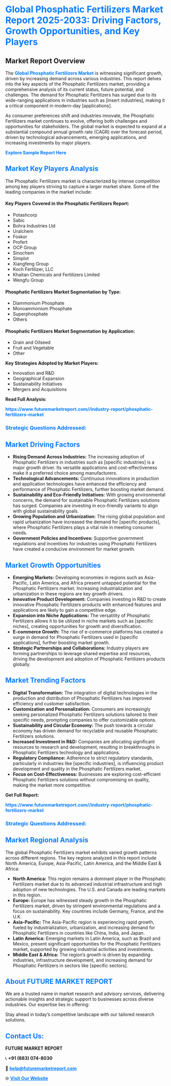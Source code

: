<h1 style="color: #007BFF;">Global Phosphatic Fertilizers Market Report 2025-2033: Driving Factors, Growth Opportunities, and Key Players</h1>

<section id="overview">
<h2>Market Report Overview</h2>
<p>The <a href="https://www.futuremarketreport.com//industry-report/phosphatic-fertilizers-market" style="color: #007BFF; text-decoration: none;"><strong>Global Phosphatic Fertilizers Market</strong></a> is witnessing significant growth, driven by increasing demand across various industries. This report delves into the key aspects of the Phosphatic Fertilizers market, providing a comprehensive analysis of its current status, future potential, and challenges. The demand for Phosphatic Fertilizers has surged due to its wide-ranging applications in industries such as [insert industries], making it a critical component in modern-day [applications].</p>
<p>As consumer preferences shift and industries innovate, the Phosphatic Fertilizers market continues to evolve, offering both challenges and opportunities for stakeholders. The global market is expected to expand at a substantial compound annual growth rate (CAGR) over the forecast period, driven by technological advancements, emerging applications, and increasing investments by major players.</p>
</section>

<section id="overview">
<p><a href="https://www.futuremarketreport.com//request-sample/reportId=56258" style="color: #007BFF; text-decoration: none;"><strong>Explore Sample Report Here</strong></a></p>
</section>

<section id="key-players">
<h2 style="color: #007BFF;">Market Key Players Analysis</h2>
<p>The Phosphatic Fertilizers market is characterized by intense competition among key players striving to capture a larger market share. Some of the leading companies in the market include:</p>
<h4>Key Players Covered in the Phosphatic Fertilizers Report:</h4>
<ul><li>Potashcorp</li><li>Sabic</li><li>Bohra Industries Ltd</li><li>Uralchem</li><li>Foskor</li><li>Profert</li><li>OCP Group</li><li>Sinochem</li><li>Simplot</li><li>Xiangfeng Group</li><li>Koch Fertilizer, LLC</li><li>Khaitan Chemicals and Fertilizers Limited</li><li>Wengfu Group</li></ul>
<h4>Phosphatic Fertilizers Market Segmentation by Type:</h4>
<ul><li>Diammonium Phosphate</li><li>Monoammonium Phosphate</li><li>Superphosphate</li><li>Others</li></ul>

<h4>Phosphatic Fertilizers Market Segmentation by Application:</h4>
<ul><li>Grain and Oilseed</li><li>Fruit and Vegetable</li><li>Other</li></ul>
<p><strong>Key Strategies Adopted by Market Players:</strong></p>
<ul>
<li>Innovation and R&D</li>
<li>Geographical Expansion</li>
<li>Sustainability Initiatives</li>
<li>Mergers and Acquisitions</li>
</ul>
</section>

<section>
<p><strong>Read Full Analysis: </strong></p><a href="https://www.futuremarketreport.com//industry-report/phosphatic-fertilizers-market" style="color: #007BFF; text-decoration: none;"><strong>https://www.futuremarketreport.com//industry-report/phosphatic-fertilizers-market</strong></a>
<h3 style="color: #007BFF;">Strategic Questions Addressed:</h3>
</section>

<section id="driving-factors">
<h2 style="color: #007BFF;">Market Driving Factors</h2>
<ul>
<li><strong>Rising Demand Across Industries:</strong> The increasing adoption of Phosphatic Fertilizers in industries such as [specific industries] is a major growth driver. Its versatile applications and cost-effectiveness make it a preferred choice among manufacturers.</li>
<li><strong>Technological Advancements:</strong> Continuous innovations in production and application technologies have enhanced the efficiency and performance of Phosphatic Fertilizers, further boosting market demand.</li>
<li><strong>Sustainability and Eco-Friendly Initiatives:</strong> With growing environmental concerns, the demand for sustainable Phosphatic Fertilizers solutions has surged. Companies are investing in eco-friendly variants to align with global sustainability goals.</li>
<li><strong>Growing Population and Urbanization:</strong> The rising global population and rapid urbanization have increased the demand for [specific products], where Phosphatic Fertilizers plays a vital role in meeting consumer needs.</li>
<li><strong>Government Policies and Incentives:</strong> Supportive government regulations and incentives for industries using Phosphatic Fertilizers have created a conducive environment for market growth.</li>
</ul>
</section>

<section id="growth-opportunities">
<h2 style="color: #007BFF;">Market Growth Opportunities</h2>
<ul>
<li><strong>Emerging Markets:</strong> Developing economies in regions such as Asia-Pacific, Latin America, and Africa present untapped potential for the Phosphatic Fertilizers market. Increasing industrialization and urbanization in these regions are key growth drivers.</li>
<li><strong>Innovative Product Development:</strong> Companies investing in R&D to create innovative Phosphatic Fertilizers products with enhanced features and applications are likely to gain a competitive edge.</li>
<li><strong>Expansion into Niche Applications:</strong> The versatility of Phosphatic Fertilizers allows it to be utilized in niche markets such as [specific niches], creating opportunities for growth and diversification.</li>
<li><strong>E-commerce Growth:</strong> The rise of e-commerce platforms has created a surge in demand for Phosphatic Fertilizers used in [specific applications], further boosting market growth.</li>
<li><strong>Strategic Partnerships and Collaborations:</strong> Industry players are forming partnerships to leverage shared expertise and resources, driving the development and adoption of Phosphatic Fertilizers products globally.</li>
</ul>
</section>

<section id="trending-factors">
<h2 style="color: #007BFF;">Market Trending Factors</h2>
<ul>
<li><strong>Digital Transformation:</strong> The integration of digital technologies in the production and distribution of Phosphatic Fertilizers has improved efficiency and customer satisfaction.</li>
<li><strong>Customization and Personalization:</strong> Consumers are increasingly seeking personalized Phosphatic Fertilizers solutions tailored to their specific needs, prompting companies to offer customizable options.</li>
<li><strong>Sustainability and Circular Economy:</strong> The push towards a circular economy has driven demand for recyclable and reusable Phosphatic Fertilizers solutions.</li>
<li><strong>Increased Investment in R&D:</strong> Companies are allocating significant resources to research and development, resulting in breakthroughs in Phosphatic Fertilizers technology and applications.</li>
<li><strong>Regulatory Compliance:</strong> Adherence to strict regulatory standards, particularly in industries like [specific industries], is influencing product development and quality in the Phosphatic Fertilizers market.</li>
<li><strong>Focus on Cost-Effectiveness:</strong> Businesses are exploring cost-efficient Phosphatic Fertilizers solutions without compromising on quality, making the market more competitive.</li>
</ul>
</section>

<section>
<p><strong>Get Full Report: </strong></p><a href="https://www.futuremarketreport.com//industry-report/phosphatic-fertilizers-market" style="color: #007BFF; text-decoration: none;"><strong>https://www.futuremarketreport.com//industry-report/phosphatic-fertilizers-market</strong></a>
<h3 style="color: #007BFF;">Strategic Questions Addressed:</h3>
</section>


<section id="regional-analysis">
<h2 style="color: #007BFF;">Market Regional Analysis</h2>
<p>The global Phosphatic Fertilizers market exhibits varied growth patterns across different regions. The key regions analyzed in this report include North America, Europe, Asia-Pacific, Latin America, and the Middle East & Africa:</p>
<ul>
<li><strong>North America:</strong> This region remains a dominant player in the Phosphatic Fertilizers market due to its advanced industrial infrastructure and high adoption of new technologies. The U.S. and Canada are leading markets in this region.</li>
<li><strong>Europe:</strong> Europe has witnessed steady growth in the Phosphatic Fertilizers market, driven by stringent environmental regulations and a focus on sustainability. Key countries include Germany, France, and the U.K.</li>
<li><strong>Asia-Pacific:</strong> The Asia-Pacific region is experiencing rapid growth, fueled by industrialization, urbanization, and increasing demand for Phosphatic Fertilizers in countries like China, India, and Japan.</li>
<li><strong>Latin America:</strong> Emerging markets in Latin America, such as Brazil and Mexico, present significant opportunities for the Phosphatic Fertilizers market, supported by growing industrial activities and investments.</li>
<li><strong>Middle East & Africa:</strong> The region’s growth is driven by expanding industries, infrastructure development, and increasing demand for Phosphatic Fertilizers in sectors like [specific sectors].</li>
</ul>
</section>

<footer>
<h2 style="color: #007BFF;">About FUTURE MARKET REPORT</h2>
<p>We are a trusted name in market research and advisory services, delivering actionable insights and strategic support to businesses across diverse industries. Our expertise lies in offering:</p>

<p>Stay ahead in today’s competitive landscape with our tailored research solutions.</p>

<h2 style="color: #007BFF;">Contact Us:</h2>
<p><strong>FUTURE MARKET REPORT</strong></p>
<p>📞 <strong>+91 (883) 074-8030</strong></p>
<p>📧 <strong><a href="mailto:help@futuremarketreport.com" style="color: #007BFF;">help@futuremarketreport.com</a></strong></p>
<p>🌐 <strong><a href="https://www.futuremarketreport.com/" style="color: #007BFF;">Visit Our Website</a></strong></p>
</footer>